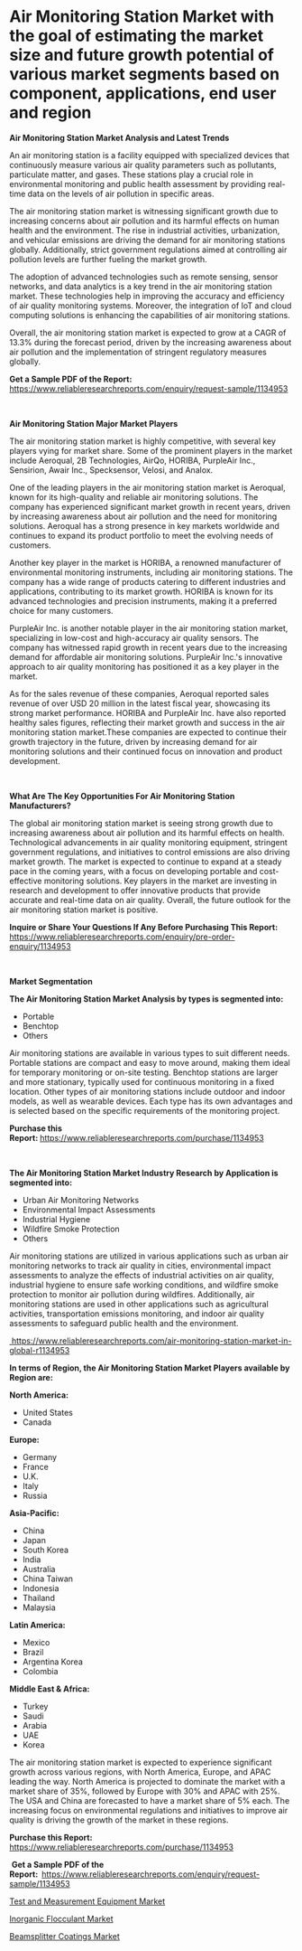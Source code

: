 <p><h1>Air Monitoring Station Market with the goal of estimating the market size and future growth potential of various market segments based on component, applications, end user and region</h1></p><p><strong>Air Monitoring Station Market Analysis and Latest Trends</strong></p>
<p><p>An air monitoring station is a facility equipped with specialized devices that continuously measure various air quality parameters such as pollutants, particulate matter, and gases. These stations play a crucial role in environmental monitoring and public health assessment by providing real-time data on the levels of air pollution in specific areas.</p><p>The air monitoring station market is witnessing significant growth due to increasing concerns about air pollution and its harmful effects on human health and the environment. The rise in industrial activities, urbanization, and vehicular emissions are driving the demand for air monitoring stations globally. Additionally, strict government regulations aimed at controlling air pollution levels are further fueling the market growth.</p><p>The adoption of advanced technologies such as remote sensing, sensor networks, and data analytics is a key trend in the air monitoring station market. These technologies help in improving the accuracy and efficiency of air quality monitoring systems. Moreover, the integration of IoT and cloud computing solutions is enhancing the capabilities of air monitoring stations.</p><p>Overall, the air monitoring station market is expected to grow at a CAGR of 13.3% during the forecast period, driven by the increasing awareness about air pollution and the implementation of stringent regulatory measures globally.</p></p>
<p><strong>Get a Sample PDF of the Report:&nbsp;</strong> <a href="https://www.reliableresearchreports.com/enquiry/request-sample/1134953">https://www.reliableresearchreports.com/enquiry/request-sample/1134953</a></p>
<p>&nbsp;</p>
<p><strong>Air Monitoring Station Major Market Players</strong></p>
<p><p>The air monitoring station market is highly competitive, with several key players vying for market share. Some of the prominent players in the market include Aeroqual, 2B Technologies, AirQo, HORIBA, PurpleAir Inc., Sensirion, Awair Inc., Specksensor, Velosi, and Analox. </p><p>One of the leading players in the air monitoring station market is Aeroqual, known for its high-quality and reliable air monitoring solutions. The company has experienced significant market growth in recent years, driven by increasing awareness about air pollution and the need for monitoring solutions. Aeroqual has a strong presence in key markets worldwide and continues to expand its product portfolio to meet the evolving needs of customers.</p><p>Another key player in the market is HORIBA, a renowned manufacturer of environmental monitoring instruments, including air monitoring stations. The company has a wide range of products catering to different industries and applications, contributing to its market growth. HORIBA is known for its advanced technologies and precision instruments, making it a preferred choice for many customers.</p><p>PurpleAir Inc. is another notable player in the air monitoring station market, specializing in low-cost and high-accuracy air quality sensors. The company has witnessed rapid growth in recent years due to the increasing demand for affordable air monitoring solutions. PurpleAir Inc.'s innovative approach to air quality monitoring has positioned it as a key player in the market.</p><p>As for the sales revenue of these companies, Aeroqual reported sales revenue of over USD 20 million in the latest fiscal year, showcasing its strong market performance. HORIBA and PurpleAir Inc. have also reported healthy sales figures, reflecting their market growth and success in the air monitoring station market.These companies are expected to continue their growth trajectory in the future, driven by increasing demand for air monitoring solutions and their continued focus on innovation and product development.</p></p>
<p>&nbsp;</p>
<p><strong>What Are The Key Opportunities For Air Monitoring Station Manufacturers?</strong></p>
<p><p>The global air monitoring station market is seeing strong growth due to increasing awareness about air pollution and its harmful effects on health. Technological advancements in air quality monitoring equipment, stringent government regulations, and initiatives to control emissions are also driving market growth. The market is expected to continue to expand at a steady pace in the coming years, with a focus on developing portable and cost-effective monitoring solutions. Key players in the market are investing in research and development to offer innovative products that provide accurate and real-time data on air quality. Overall, the future outlook for the air monitoring station market is positive.</p></p>
<p><strong>Inquire or Share Your Questions If Any Before Purchasing This Report:</strong> <a href="https://www.reliableresearchreports.com/enquiry/pre-order-enquiry/1134953">https://www.reliableresearchreports.com/enquiry/pre-order-enquiry/1134953</a></p>
<p>&nbsp;</p>
<p><strong>Market Segmentation</strong></p>
<p><strong>The Air Monitoring Station Market Analysis by types is segmented into:</strong></p>
<p><ul><li>Portable</li><li>Benchtop</li><li>Others</li></ul></p>
<p><p>Air monitoring stations are available in various types to suit different needs. Portable stations are compact and easy to move around, making them ideal for temporary monitoring or on-site testing. Benchtop stations are larger and more stationary, typically used for continuous monitoring in a fixed location. Other types of air monitoring stations include outdoor and indoor models, as well as wearable devices. Each type has its own advantages and is selected based on the specific requirements of the monitoring project.</p></p>
<p><strong>Purchase this Report:&nbsp;</strong><a href="https://www.reliableresearchreports.com/purchase/1134953">https://www.reliableresearchreports.com/purchase/1134953</a></p>
<p>&nbsp;</p>
<p><strong>The Air Monitoring Station Market Industry Research by Application is segmented into:</strong></p>
<p><ul><li>Urban Air Monitoring Networks</li><li>Environmental Impact Assessments</li><li>Industrial Hygiene</li><li>Wildfire Smoke Protection</li><li>Others</li></ul></p>
<p><p>Air monitoring stations are utilized in various applications such as urban air monitoring networks to track air quality in cities, environmental impact assessments to analyze the effects of industrial activities on air quality, industrial hygiene to ensure safe working conditions, and wildfire smoke protection to monitor air pollution during wildfires. Additionally, air monitoring stations are used in other applications such as agricultural activities, transportation emissions monitoring, and indoor air quality assessments to safeguard public health and the environment.</p></p>
<p><a href="https://www.reliableresearchreports.com/air-monitoring-station-market-in-global-r1134953">&nbsp;https://www.reliableresearchreports.com/air-monitoring-station-market-in-global-r1134953</a></p>
<p><strong>In terms of Region, the Air Monitoring Station Market Players available by Region are:</strong></p>
<p>
    <p> <strong> North America: </strong>
        <ul>
            <li>United States</li>
            <li>Canada</li>
        </ul>
        </p> 
    <p> <strong> Europe: </strong>
        <ul>
            <li>Germany</li>
            <li>France</li>
            <li>U.K.</li>
            <li>Italy</li>
            <li>Russia</li>
        </ul>
        </p> 
    <p> <strong> Asia-Pacific: </strong>
        <ul>
            <li>China</li>
            <li>Japan</li>
            <li>South Korea</li>
            <li>India</li>
            <li>Australia</li>
            <li>China Taiwan</li>
            <li>Indonesia</li>
            <li>Thailand</li>
            <li>Malaysia</li>
        </ul>
        </p> 
    <p> <strong> Latin America: </strong>
        <ul>
            <li>Mexico</li>
            <li>Brazil</li>
            <li>Argentina Korea</li>
            <li>Colombia</li>
        </ul>
        </p> 
    <p> <strong> Middle East & Africa: </strong>
        <ul>
            <li>Turkey</li>
            <li>Saudi</li>
            <li>Arabia</li>
            <li>UAE</li>
            <li>Korea</li>
        </ul>
    </p>
    </p>
<p><p>The air monitoring station market is expected to experience significant growth across various regions, with North America, Europe, and APAC leading the way. North America is projected to dominate the market with a market share of 35%, followed by Europe with 30% and APAC with 25%. The USA and China are forecasted to have a market share of 5% each. The increasing focus on environmental regulations and initiatives to improve air quality is driving the growth of the market in these regions.</p></p>
<p><strong>Purchase this Report: </strong><a href="https://www.reliableresearchreports.com/purchase/1134953">https://www.reliableresearchreports.com/purchase/1134953</a></p>
<p>&nbsp;<strong>Get a Sample PDF of the Report:&nbsp;&nbsp;</strong><a href="https://www.reliableresearchreports.com/enquiry/request-sample/1134953">https://www.reliableresearchreports.com/enquiry/request-sample/1134953</a></p>
<p><strong></strong></p>
<p><p><a href="https://www.linkedin.com/pulse/test-measurement-equipment-market-size-outlook-forecast-2024-v6nqc?trackingId=AN1FPcuz1b8yZzPreKw63A%3D%3D">Test and Measurement Equipment Market</a></p><p><a href="https://www.linkedin.com/pulse/inorganic-flocculant-market-dynamics-2024-2031-also-its-trends-fdoye?trackingId=H151T3Kx6ip6jamgMoQx5w%3D%3D">Inorganic Flocculant Market</a></p><p><a href="https://www.linkedin.com/pulse/beamsplitter-coatings-market-size-growing-forecasted-period-zwzze?trackingId=whKZdA1%2FLr91H4UEkLfTiw%3D%3D">Beamsplitter Coatings Market</a></p></p>
